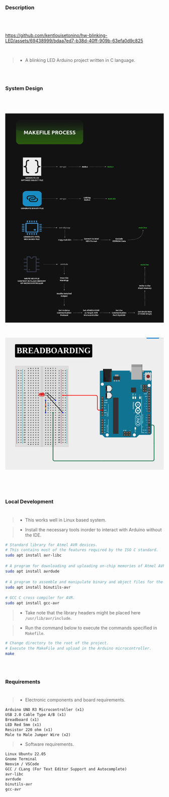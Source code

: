 ### Description
#

<br />

https://github.com/kentlouisetonino/hw-blinking-LED/assets/69438999/bdaa7ed7-b38d-40ff-909b-63efa0d9c825

<br />

> - A blinking LED Arduino project written in C language.

<br />
<br />



### System Design
#

<br />

![Makefile Process](./docs/image-makefile-process.png)

<br />

![Breadboarding](./docs/image-breadboarding.png)

<br />

<br />
<br />



### Local Development
#

> - This works well in Linux based system.

> - Install the necessary tools inorder to interact
    with Arduino without the IDE.

```bash
# Standard library for Atmel AVR devices.
# This contains most of the features required by the ISO C standard.
sudo apt install avr-libc

# A program for downloading and uploading on-chip memories of Atmel AVR Microcontroller.
sudo apt install avrdude

# A program to assemble and manipulate binary and object files for the AVR architecture.
sudo apt install binutils-avr

# GCC C cross compiler for AVR.
sudo apt install gcc-avr
```

> - Take note that the library headers might be placed here `/usr/lib/avr/include`.

> - Run the command below to execute the commands specified in `Makefile`.

```bash
# Change directory to the root of the project.
# Execute the MakeFile and upload in the Arduino microcontroller.
make
```

<br />
<br />



### Requirements
#

> - Electronic components and board requirements.

```plaintext
Arduino UNO R3 Microcontroller (x1)
USB 2.0 Cable Type A/B (x1)
Breadboard (x1)
LED Red 5mm (x1)
Resistor 220 ohm (x1)
Male to Male Jumper Wire (x2)
```

> - Software requirements.

```plaintext
Linux Ubuntu 22.05
Gnome Terminal
Neovim / VSCode
GCC / CLang (For Text Editor Support and Autocomplete)
avr-libc
avrdude
binutils-avr
gcc-avr
```
